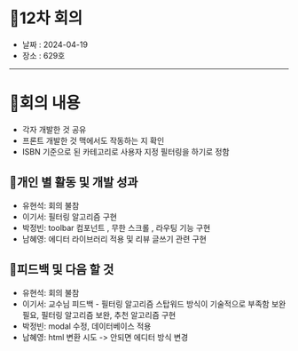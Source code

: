 # 📍12차 회의
  + 날짜 : 2024-04-19
  + 장소 : 629호

---

# 📍회의 내용
+ 각자 개발한 것 공유
+ 프론트 개발한 것 맥에서도 작동하는 지 확인
+ ISBN 기준으로 된 카테고리로 사용자 지정 필터링을 하기로 정함

## 📍개인 별 활동 및 개발 성과
+ 유현석: 회의 불참
+ 이기서: 필터링 알고리즘 구현
+ 박정빈: toolbar 컴포넌트 , 무한 스크롤 , 라우팅 기능 구현
+ 남혜영: 에디터 라이브러리 적용 및 리뷰 글쓰기 관련 구현

## 📍피드백 및 다음 할 것
+ 유현석: 회의 불참
+ 이기서: 교수님 피드백 - 필터링 알고리즘 스탑워드 방식이 기술적으로 부족함 보완필요, 필터링 알고리즘 보완, 추천 알고리즘 구현
+ 박정빈: modal 수정, 데이터베이스 적용
+ 남혜영: html 변환 시도 -> 안되면 에디터 방식 변경
